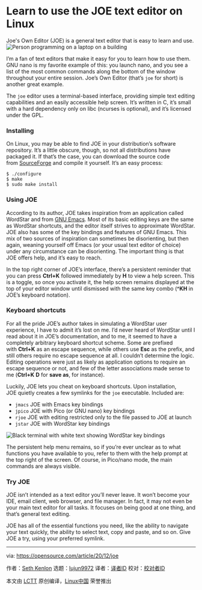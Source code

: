 [#]: collector: (lujun9972)
[#]: translator: (geekpi)
[#]: reviewer: ( )
[#]: publisher: ( )
[#]: url: ( )
[#]: subject: (Learn to use the JOE text editor on Linux)
[#]: via: (https://opensource.com/article/20/12/joe)
[#]: author: (Seth Kenlon https://opensource.com/users/seth)

Learn to use the JOE text editor on Linux
======
Joe's Own Editor (JOE) is a general text editor that is easy to learn
and use.
![Person programming on a laptop on a building][1]

I’m a fan of text editors that make it easy for you to learn how to use them. GNU nano is my favorite example of this: you launch nano, and you see a list of the most common commands along the bottom of the window throughout your entire session. Joe’s Own Editor (that’s `joe` for short) is another great example.

The `joe` editor uses a terminal-based interface, providing simple text editing capabilities and an easily accessible help screen. It’s written in C, it’s small with a hard dependency only on libc (ncurses is optional), and it’s licensed under the GPL.

### Installing

On Linux, you may be able to find JOE in your distribution’s software repository. It’s a little obscure, though, so not all distributions have packaged it. If that’s the case, you can download the source code from [SourceForge][2] and compile it yourself. It’s an easy process:


```
$ ./configure
$ make
$ sudo make install
```

### Using JOE

According to its author, JOE takes inspiration from an application called WordStar and from [GNU Emacs][3]. Most of its basic editing keys are the same as WordStar shortcuts, and the editor itself strives to approximate WordStar. JOE also has some of the key bindings and features of GNU Emacs. This mix of two sources of inspiration can sometimes be disorienting, but then again, weaning yourself off Emacs (or your usual text editor of choice) under any circumstance can be disorienting. The important thing is that JOE offers help, and it’s easy to reach.

In the top right corner of JOE’s interface, there’s a persistent reminder that you can press **Ctrl+K** followed immediately by **H** to view a help screen. This is a toggle, so once you activate it, the help screen remains displayed at the top of your editor window until dismissed with the same key combo (**^KH** in JOE’s keyboard notation).

### Keyboard shortcuts

For all the pride JOE’s author takes in simulating a WordStar user experience, I have to admit it’s lost on me. I’d never heard of WordStar until I read about it in JOE’s documentation, and to me, it seemed to have a completely arbitrary keyboard shortcut scheme. Some are prefixed with **Ctrl+K** as an escape sequence, while others use **Esc** as the prefix, and still others require no escape sequence at all. I couldn’t determine the logic. Editing operations were just as likely as application options to require an escape sequence or not, and few of the letter associations made sense to me (**Ctrl+K** **D** for **save as**, for instance).

Luckily, JOE lets you cheat on keyboard shortcuts. Upon installation, JOE quietly creates a few symlinks for the `joe` executable. Included are:

  * `jmacs` JOE with Emacs key bindings
  * `jpico` JOE with Pico (or GNU nano) key bindings
  * `rjoe` JOE with editing restricted only to the file passed to JOE at launch
  * `jstar` JOE with WordStar key bindings



![Black terminal with white text showing WordStar key bindings][4]

The persistent help menu remains, so if you’re ever unclear as to what functions you have available to you, refer to them with the help prompt at the top right of the screen. Of course, in Pico/nano mode, the main commands are always visible.

### Try JOE

JOE isn’t intended as a text editor you’ll never leave. It won’t become your IDE, email client, web browser, and file manager. In fact, it may not even be your main text editor for all tasks. It focuses on being good at one thing, and that’s general text editing.

JOE has all of the essential functions you need, like the ability to navigate your text quickly, the ability to select text, copy and paste, and so on. Give JOE a try, using your preferred symlink.

--------------------------------------------------------------------------------

via: https://opensource.com/article/20/12/joe

作者：[Seth Kenlon][a]
选题：[lujun9972][b]
译者：[译者ID](https://github.com/译者ID)
校对：[校对者ID](https://github.com/校对者ID)

本文由 [LCTT](https://github.com/LCTT/TranslateProject) 原创编译，[Linux中国](https://linux.cn/) 荣誉推出

[a]: https://opensource.com/users/seth
[b]: https://github.com/lujun9972
[1]: https://opensource.com/sites/default/files/styles/image-full-size/public/lead-images/computer_code_programming_laptop.jpg?itok=ormv35tV (Person programming on a laptop on a building)
[2]: https://joe-editor.sourceforge.io/
[3]: https://opensource.com/article/20/12/emacs
[4]: https://opensource.com/sites/default/files/uploads/joe-jstar-31_days-joe-opensource.png (Black terminal with white text showing WordStar key bindings)
